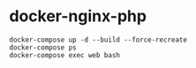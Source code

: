 # docker-nginx-php

```
docker-compose up -d --build --force-recreate
docker-compose ps
docker-compose exec web bash
```